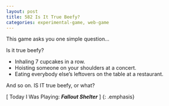 ```yaml
---
layout: post
title: 582 Is It True Beefy?
categories: experimental-game, web-game
---
```

This game asks you one simple question...

Is it true beefy?

- Inhaling 7 cupcakes in a row.
- Hoisting someone on your shoulders at a concert.
- Eating everybody else’s leftovers on the table at a restaurant.

And so on. IS IT true beefy, or what?

[ Today I Was Playing: ***Fallout Shelter*** ]
{: .emphasis}